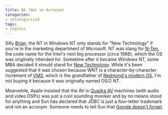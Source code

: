 ```yaml
---
title: NA (Not an Acronym)
categories:
- uncategorized
tags:
- tagless
---
```


Silly [Brian][1], the NT in Windows NT only stands for "New Technology" if you're in the marketing department of Microsoft.  NT was slang for [N-Ten][2], the code name for the Intel's next big processor (circa 1988), which the OS was originally intended for.  Sometime after it became Windows NT, some MBA decided it should stand for [New Technology][3].  While it's been suggested that it was chosen because WNT is a character-by-character increment of [VMS][4], which is the grandfather of [Redmond's modern OS][5], I'm not buying it because it was originally named OS/2 NT.

   [1]: http://stlbrianj.blogspot.com/
   [2]: http://www.intel.com/design/chipsets/860/
   [3]: http://www.wininformant.com/Articles/Index.cfm?ArticleID=37757
   [4]: http://www.pottsoft.com/home/vms/vms.html
   [5]: http://www.winntmag.com/Articles/Index.cfm?IssueID=97&ArticleID=4494

Meanwhile, Apple insisted that the AV in [Quadra AV][6] machines (with audio and video DSPs) was just a cool sounding moniker and by no means stood for anything and Sun has declared that JDBC is just a four-letter trademark and not an acronym.  Someone needs to tell Sun that [Google doesn't forget][7].

   [6]: http://www.lowendmac.com/quadra/q840av.shtml
   [7]: http://www.google.com/search?num=1&q=java.sun.com/products/jdbc/

